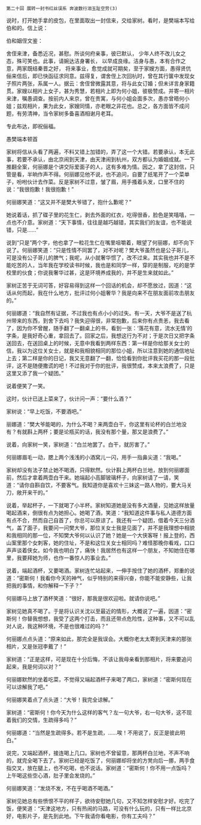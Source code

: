     第二十回 展转一封书红丝误系 奔波数行泪玉趾空劳(3) 

   说时，打开她手拿的皮包，在里面取出一封信来，交给家树。看时，是樊端本写给伯和的。信上说：

   伯和姻侄文鉴：

   舍侄来津，备悉近况，甚慰。所谈何府亲事，彼已默认， 少年人终不改儿女之态，殊可笑也。此事，请婉达洁身署长， 以早成良缘。洁身与愚，本有合作之意，两家既结秦晋之好， 将来事业，愈觉成就可期矣，至于家嫂方面，愚得贤伉俪来信后，即已快函征求同意。兹得复，谓舍侄上次回杭时，曾在其行箧中发现女子照片两张，系属一人。据云：舍侄曾微露其意，将与此女订婚；但未详言身家籍贯。家嫂以相片上女子，甚为秀慧，若相片上即为何小姐，彼极赞成。并寄一相片来津，嘱愚调查。按前内人来京，曾在贵寓，与何小姐会面多次，愚亦曾晤何小姐；兹观相片，果为此女，家嫂同情，亦老眼之非花也。总之，各方面皆不成问题，有劳清神，当令家树多备喜酒相谢月老耳。

   专此布达，即祝俪福。

   愚樊端本顿首

   家树将信从头看了两遍，不料又错上加错的，弄了这一个大错。若要承认，本无此事，若要不承认，由北京闹到天津，由天津闹到杭州，双方都认为婚姻成就。一下推翻全案，何丽娜是个讲交际爱面子的人，这有多难为情。因之，拿了这封信，只管是看，半晌作声不得。何丽娜见他不说，也不追问，自要了纸笔开了一个菜单子，吩咐伙计去作菜。反是家树不过意，皱了眉，用手搔着头发，口里不住的说：“我很抱歉！我很抱歉！”

   何丽娜笑道：“这又并不是樊大爷错了，抱什么歉呢？”

   她说着话，抓了碟子里的花生仁，剥去外面的红衣，吃得很香，脸色是笑嘻嘻，一点也不介意。家树道：“天下事情，往往是越巧越错，其实我们的友谊，也不能说错，只是……”

   说到“只是”两个字，他也拿了一粒花生仁在嘴里咀嚼着，眼望了何丽娜，却不向下说了。何丽娜笑道：“只是性情不同罢了，对不对呢？樊大爷虽然也是公子哥儿，可是没有公子哥儿的脾气；我呢，从小就奢华惯了，改不过来。其实我也并不是不能吃苦的人，当年我在学校读书时候，我也是和同学一样，穿的是制服，吃的是学校里的伙食；你说我奢华过甚，这是环境养成我的，并不是生来就如此。”

   家树正苦于无词可答，好容易得到这样一个回话的机会，却不愿放过，因道：“这话从何而起，我在什么地方，批评过何小姐奢华？我是向来不在朋友面前攻击朋友的。”

   何丽娜道：“我自然有证据，不过我也有点小小的过失。有一天，大爷不是送了杭州带来的东西，到舍下去吗？我失迎得很，非常抱歉，后来你有点贵恙，我去看了，因为你不曾醒，随手翻了一翻桌上的书，看到一张：‘落花有意，流水无情’的字条，是我好奇心重，拿回去了。回家之后，我想这行为不对；于是次日又把字条送回去，在送回桌上的时候，无意中我看到两样东西：第一样是你给那关女士的信，我以为这位关女士，就是和我相貌相同的那位小姐，所以注意到她的通信地址上去；第二样是你的日记，我又无意翻了一翻，恰恰看到你批评我买花的那一段批评，这不是随便撒谎的吧！不过我对于你的批评，我很赞成，本来太浪费了，只是这里又添了我一个疑团。”

   说着便笑了一笑。

   这时，伙计已送上菜来了，伙计问一声：“要什么酒？”

   家树说：“早上吃饭，不要酒吧。”

   丽娜道：“樊大爷能喝的，为什么不喝？来两壶白干，你这里有论杯的白兰地没有？有就斟上两杯；要是论瓶买的话，我没有那个量，那又是浪费了。”

   说着，向家树一笑，家树道：“白兰地罢了。白干，就厉害了。”

   何丽娜眉毛一动，腮上两个浅浅的小酒窝儿一闪，用手一指鼻尖道：“我喝。”

   家树却没有法子禁止她不喝酒，只得默然。伙计斟上两杯白兰地，放到何丽娜面前，然后才拿着两壶白干来。她端起小高脚玻璃杯子，向家树请了一请，笑道：“请你自斟自饮，不要客气。我知道你是喜欢十三妹这一路人物的，要大马关刀，敞开来干的。”

   说着，举起杯子，一下就喝了小半杯。家树知道她是没有多大酒量，见她这样放量喝起酒来，倒很有点为她担心。她喝了酒，笑道：“我知道这件事与私人道德方面有点不合，然而自己自首了，你总可以原谅了。我还有一个疑团，借着今天三分酒气，盖了面子，我要问一问樊大爷，那位关女士我是见面了，并不是我理想中相貌和我相同的那一位，不知樊大爷何以认识了她？她是一个大侠客呀！报上登的，西山案里那个女刺客，她的住址，不是和这位关女士相同吗？难怪那晚你看戏，口口声声谈着侠女。如今我也明白了，痛快！我居然也有这样一个朋友，不知她住在哪里，我要拜她为师，也作一番惊人的事业去。”

   说着，端起酒杯，又要喝酒。家树连忙站起来，一伸手按住了她的酒杯，郑重的说道：“密斯何！我看你今天的神气，似乎特别的来得兴奋，你能不能安静些，让我把我的事情，和你解释一下子？”

   何丽娜马上放了酒杯笑道：“很好，那我是很欢迎啦。就请你说吧。”

   家树见她真不喝了。于是将认识关沈以至最近的情形，大概说了一遍，因道：“密斯何！你替我想想，我受了这两个打击，而且还带点危险性，这种事，又不可以乱对人说，我这种环境，不是也很难过的吗？”

   何丽娜点点头道：“原来如此，那完全是我误会。大概你老太太寄到天津来的那张相片，又是张冠李戴了！”

   家树道：“正是这样，可是现在十分后悔，不该让我母亲看到那相片，将来要追问起来，我是何词以对？”

   何丽娜默然的坐着吃菜，不觉得又端起酒杯子来喝了两口，家树道：“密斯何现在可以谅解我了吧。”

   何丽娜笑着点了点头道：“大爷！我完全谅解。”

   家树道：“密斯何！你今天为什么这样的客气？左一句大爷，右一句大爷，这不现着我们的交情，生疏得多吗？”

   何丽娜道：“当然是生疏得多。若不是生疏，……唉！不用说了，反正是彼此明白。”

   说完，又端起酒杯，接连喝上几口。家树也不曾留意，那两杯白兰地，不声不响的，就完全喝下去了。家树已经是吃饭了，何丽娜却将坐的方凳向后一挪，两手食指交叉，放在腿上，也不吃喝，也不说话。家树道：“密斯何！你不用一点饭吗？上午喝这些空心酒，肚子里会发烧的。”

   何丽娜笑道：“发烧不发，不在乎喝酒不喝酒。”

   家树见她总有些愤恨不平的样子，欲待安慰她几句，又不知怎样安慰才好。吃完了饭，便笑道：“天津这地方，只有热闹的马路，可没有什么玩的，只有一样比北京好，电影片子，是先到此地。下午我请你看电影，你有工夫吗？”

